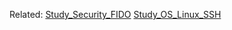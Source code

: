 Related: [Study\_Security\_FIDO](Study_Security_FIDO.md) [Study\_OS\_Linux\_SSH](Study_OS_Linux_SSH.md)